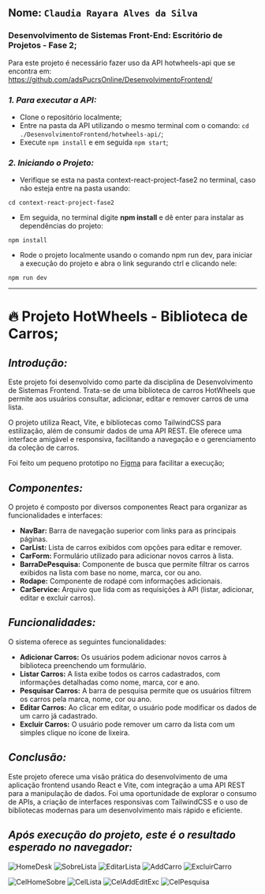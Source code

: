## Nome: `Claudia Rayara Alves da Silva`
### Desenvolvimento de Sistemas Front-End: Escritório de Projetos - Fase 2;

Para este projeto é necessário fazer uso da API hotwheels-api que se encontra em: https://github.com/adsPucrsOnline/DesenvolvimentoFrontend/
### *1. Para executar a API:*
- Clone o repositório localmente;
- Entre na pasta da API utilizando o mesmo terminal com o comando: `cd ./DesenvolvimentoFrontend/hotwheels-api/`;
- Execute `npm install` e em seguida `npm start`;

### *2. Iniciando o Projeto:*
- Verifique se esta na pasta context-react-project-fase2 no terminal, caso não esteja entre na pasta usando:
```
cd context-react-project-fase2
```

- Em seguida, no terminal digite **npm install** e dê enter para instalar as dependências do projeto:
```
npm install
```

- Rode o projeto localmente usando o comando npm run dev, para iniciar a execução do projeto e abra o link segurando ctrl e clicando nele:
```
npm run dev
```
---
# 🔥 Projeto HotWheels - Biblioteca de Carros;
## *Introdução:*
Este projeto foi desenvolvido como parte da disciplina de Desenvolvimento de Sistemas Frontend. Trata-se de uma biblioteca de carros HotWheels que permite aos usuários consultar, adicionar, editar e remover carros de uma lista.

O projeto utiliza React, Vite, e bibliotecas como TailwindCSS para estilização, além de consumir dados de uma API REST. Ele oferece uma interface amigável e responsiva, facilitando a navegação e o gerenciamento da coleção de carros.

Foi feito um pequeno prototipo no [Figma](https://www.figma.com/design/wUWKWXi0RoVPFEkxoJ9ktn/%F0%9F%93%98-PUCRS-(Desenvolvimento-de-Sistemas-Front-End)---HotWheels-API?node-id=0-1&t=mBROjwPHut6gRTvv-1)
 para facilitar a execução;

## *Componentes:*
O projeto é composto por diversos componentes React para organizar as funcionalidades e interfaces:
- **NavBar:** Barra de navegação superior com links para as principais páginas.
- **CarList:** Lista de carros exibidos com opções para editar e remover.
- **CarForm:** Formulário utilizado para adicionar novos carros à lista.
- **BarraDePesquisa:** Componente de busca que permite filtrar os carros exibidos na lista com base no nome, marca, cor ou ano.
- **Rodape:** Componente de rodapé com informações adicionais.
- **CarService:** Arquivo que lida com as requisições à API (listar, adicionar, editar e excluir carros).

## *Funcionalidades:*
O sistema oferece as seguintes funcionalidades:
- **Adicionar Carros:** Os usuários podem adicionar novos carros à biblioteca preenchendo um formulário.
- **Listar Carros:** A lista exibe todos os carros cadastrados, com informações detalhadas como nome, marca, cor e ano.
- **Pesquisar Carros:** A barra de pesquisa permite que os usuários filtrem os carros pela marca, nome, cor ou ano.
- **Editar Carros:** Ao clicar em editar, o usuário pode modificar os dados de um carro já cadastrado.
- **Excluir Carros:** O usuário pode remover um carro da lista com um simples clique no ícone de lixeira.

## *Conclusão:*
Este projeto oferece uma visão prática do desenvolvimento de uma aplicação frontend usando React e Vite, com integração a uma API REST para a manipulação de dados. Foi uma oportunidade de explorar o consumo de APIs, a criação de interfaces responsivas com TailwindCSS e o uso de bibliotecas modernas para um desenvolvimento mais rápido e eficiente.

## *Após execução do projeto, este é o resultado esperado no navegador:*
![HomeDesk](https://github.com/user-attachments/assets/902272a2-13dd-4e4a-83d3-d2d05a823066)
![SobreLista](https://github.com/user-attachments/assets/ccfc4c46-0265-45b5-960a-cd1a1fcbe517)
![EditarLista](https://github.com/user-attachments/assets/7dbf9fdb-68d7-4ca0-80be-c928306d208f)
![AddCarro](https://github.com/user-attachments/assets/54fd074a-d9e0-4b4c-977b-0467b06c2f9c)
![ExcluirCarro](https://github.com/user-attachments/assets/b92aae8c-dc24-4754-904e-fcde5112e148)

![CelHomeSobre](https://github.com/user-attachments/assets/68e0fc9a-4029-4784-9318-77466953aea9) 
![CelLista](https://github.com/user-attachments/assets/efdc67bc-1bab-4762-8b95-b1e30ce47fdf) 
![CelAddEditExc](https://github.com/user-attachments/assets/400ca866-5209-43cb-848e-4442b9a1b5e9) 
![CelPesquisa](https://github.com/user-attachments/assets/3a402c83-292b-4004-a431-3709d2581c64)
